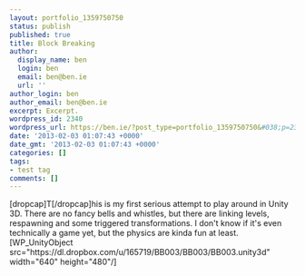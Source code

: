 ```yaml
---
layout: portfolio_1359750750
status: publish
published: true
title: Block Breaking
author:
  display_name: ben
  login: ben
  email: ben@ben.ie
  url: ''
author_login: ben
author_email: ben@ben.ie
excerpt: Excerpt.
wordpress_id: 2340
wordpress_url: https://ben.ie/?post_type=portfolio_1359750750&#038;p=2340
date: '2013-02-03 01:07:43 +0000'
date_gmt: '2013-02-03 01:07:43 +0000'
categories: []
tags:
- test tag
comments: []
---
```

<p>[dropcap]T[/dropcap]his is my first serious attempt to play around in Unity 3D. There are no fancy bells and whistles, but there are linking levels, respawning and some triggered transformations. I don't know if it's even technically a game yet, but the physics are kinda fun at least.<br />
[WP_UnityObject src="https://dl.dropbox.com/u/165719/BB003/BB003/BB003.unity3d" width="640" height="480"/]</p>
